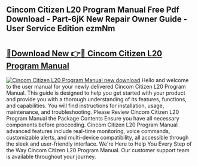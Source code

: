 ## Cincom Citizen L20 Program Manual Free Pdf Download - Part-6jK New Repair Owner Guide - User Service Edition ezmNm

# <h2><a href="http://bc71637.oget.top/?id=Cincom+Citizen+L20+Program+Manual">🔗Download New 👉🔴 Cincom Citizen L20 Program Manual</a></h2>

[![Cincom Citizen L20 Program Manual new download](https://i.imgur.com/5g1atiW.png)](http://bc71637.oget.top/?id=Cincom+Citizen+L20+Program+Manual)
Hello and welcome to the user manual for your newly delivered Cincom Citizen L20 Program Manual. This guide is designed to help you get started with your product and provide you with a thorough understanding of its features, functions, and capabilities. You will find instructions for installation, usage, maintenance, and troubleshooting. Please Review Cincom Citizen L20 Program Manual the Package Contents Ensure you have all necessary components before proceeding. Cincom Citizen L20 Program Manual advanced features include real-time monitoring, voice commands, customizable alerts, and multi-device compatibility, all accessible through the sleek and user-friendly interface. We're Here to Help You Every Step of the Way Cincom Citizen L20 Program Manual. Our customer support team is available throughout your journey.
